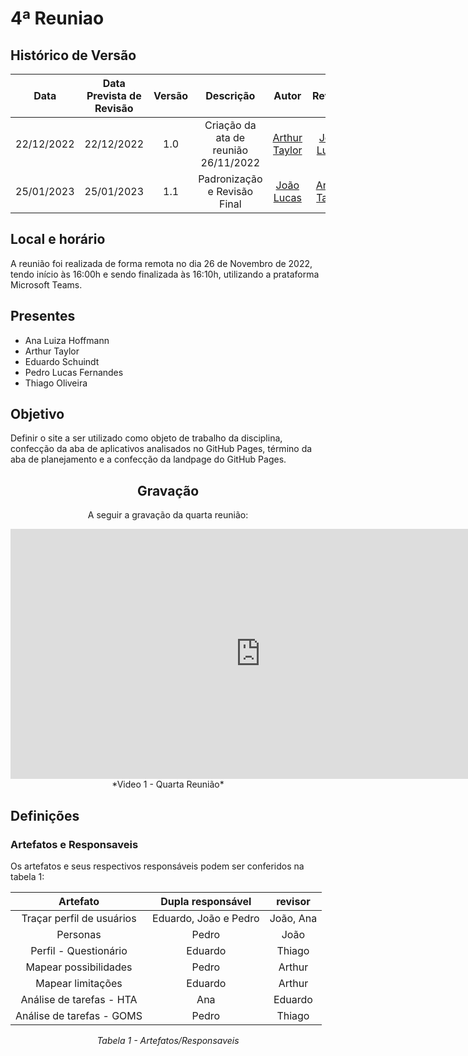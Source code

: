 # 4ª Reuniao

## <a>Histórico de Versão</a>
|    Data    | Data Prevista de Revisão | Versão |              Descrição               |                   Autor                    |                  Revisor                   |
| :--------: | :----------------------: | :----: | :----------------------------------: | :----------------------------------------: | :----------------------------------------: |
| 22/12/2022 |        22/12/2022        |  1.0   | Criação da ata de reunião 26/11/2022 | [Arthur Taylor](https://github.com/Eruel6) | [João Lucas](https://github.com/HacKairos) |
| 25/01/2023 |        25/01/2023        |  1.1   |     Padronização e Revisão Final     | [João Lucas](https://github.com/HacKairos) | [Arthur Taylor](https://github.com/Eruel6) |


## <a>Local e horário</a>

A reunião foi realizada de forma remota no dia 26 de Novembro de 2022, tendo início às 16:00h e sendo finalizada às 16:10h, utilizando a prataforma Microsoft Teams.

## <a>Presentes</a>

- Ana Luiza Hoffmann
- Arthur Taylor
- Eduardo Schuindt
- Pedro Lucas Fernandes
- Thiago Oliveira

## <a>Objetivo</a>
Definir o site a ser utilizado como objeto de trabalho da disciplina, confecção da aba de aplicativos analisados no GitHub Pages, término da aba de planejamento e a confecção da landpage do GitHub Pages.

<center>

## <a>Gravação</a>
A seguir a gravação da quarta reunião:
<iframe width="800" height="400" src="https://www.youtube-nocookie.com/embed/1FD9jvr_M1I" frameborder="0" allow="accelerometer; autoplay; clipboard-write; encrypted-media; gyroscope; picture-in-picture" allowfullscreen></iframe>
*Video 1 - Quarta Reunião*

</center>

## <a>Definições</a>

### <a> Artefatos e Responsaveis</a>
Os artefatos e seus respectivos responsáveis podem ser conferidos na tabela 1:

<center>

|         Artefato          |   Dupla responsável   |  revisor  |
| :-----------------------: | :-------------------: | :-------: |
| Traçar perfil de usuários | Eduardo, João e Pedro | João, Ana |
|         Personas          |         Pedro         |   João    |
|   Perfil - Questionário   |        Eduardo        |  Thiago   |
|   Mapear possibilidades   |         Pedro         |  Arthur   |
|     Mapear limitações     |        Eduardo        |  Arthur   |
| Análise de tarefas - HTA  |          Ana          |  Eduardo  |
| Análise de tarefas - GOMS |         Pedro         |  Thiago   |

*Tabela 1 - Artefatos/Responsaveis*

</center>
